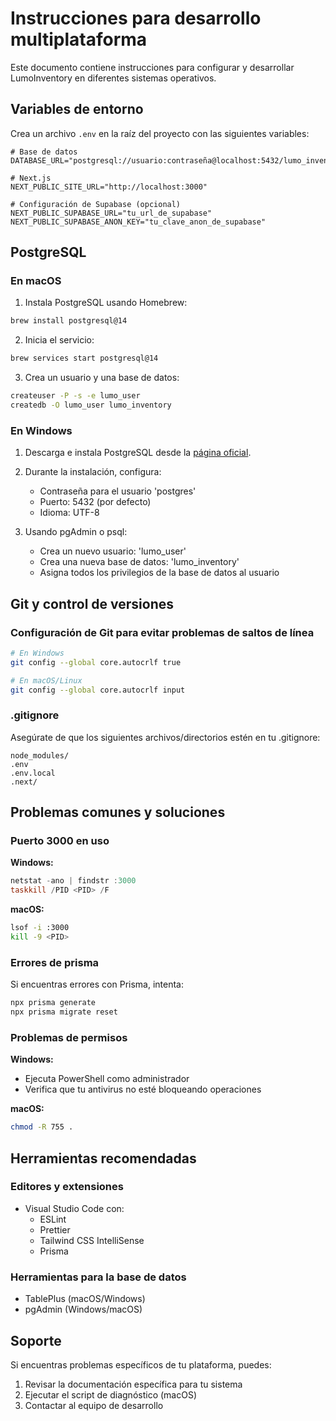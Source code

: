 # Instrucciones para desarrollo multiplataforma

Este documento contiene instrucciones para configurar y desarrollar LumoInventory en diferentes sistemas operativos.

## Variables de entorno

Crea un archivo `.env` en la raíz del proyecto con las siguientes variables:

```
# Base de datos
DATABASE_URL="postgresql://usuario:contraseña@localhost:5432/lumo_inventory"

# Next.js
NEXT_PUBLIC_SITE_URL="http://localhost:3000"

# Configuración de Supabase (opcional)
NEXT_PUBLIC_SUPABASE_URL="tu_url_de_supabase"
NEXT_PUBLIC_SUPABASE_ANON_KEY="tu_clave_anon_de_supabase"
```

## PostgreSQL

### En macOS

1. Instala PostgreSQL usando Homebrew:
```bash
brew install postgresql@14
```

2. Inicia el servicio:
```bash
brew services start postgresql@14
```

3. Crea un usuario y una base de datos:
```bash
createuser -P -s -e lumo_user
createdb -O lumo_user lumo_inventory
```

### En Windows

1. Descarga e instala PostgreSQL desde la [página oficial](https://www.postgresql.org/download/windows/).
2. Durante la instalación, configura:
   - Contraseña para el usuario 'postgres'
   - Puerto: 5432 (por defecto)
   - Idioma: UTF-8

3. Usando pgAdmin o psql:
   - Crea un nuevo usuario: 'lumo_user'
   - Crea una nueva base de datos: 'lumo_inventory'
   - Asigna todos los privilegios de la base de datos al usuario

## Git y control de versiones

### Configuración de Git para evitar problemas de saltos de línea

```bash
# En Windows
git config --global core.autocrlf true

# En macOS/Linux
git config --global core.autocrlf input
```

### .gitignore

Asegúrate de que los siguientes archivos/directorios estén en tu .gitignore:

```
node_modules/
.env
.env.local
.next/
```

## Problemas comunes y soluciones

### Puerto 3000 en uso

**Windows:**
```powershell
netstat -ano | findstr :3000
taskkill /PID <PID> /F
```

**macOS:**
```bash
lsof -i :3000
kill -9 <PID>
```

### Errores de prisma

Si encuentras errores con Prisma, intenta:

```bash
npx prisma generate
npx prisma migrate reset
```

### Problemas de permisos

**Windows:**
- Ejecuta PowerShell como administrador
- Verifica que tu antivirus no esté bloqueando operaciones

**macOS:**
```bash
chmod -R 755 .
```

## Herramientas recomendadas

### Editores y extensiones
- Visual Studio Code con:
  - ESLint
  - Prettier
  - Tailwind CSS IntelliSense
  - Prisma

### Herramientas para la base de datos
- TablePlus (macOS/Windows)
- pgAdmin (Windows/macOS)

## Soporte

Si encuentras problemas específicos de tu plataforma, puedes:
1. Revisar la documentación específica para tu sistema
2. Ejecutar el script de diagnóstico (macOS)
3. Contactar al equipo de desarrollo 